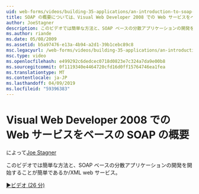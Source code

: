 ```yaml
---
uid: web-forms/videos/building-35-applications/an-introduction-to-soap-based-web-services-with-visual-web-developer-2008
title: SOAP の概要については、Visual Web Developer 2008 での Web サービスをベース |Microsoft Docs
author: JoeStagner
description: このビデオでは簡単な方法と、SOAP ベースの分散アプリケーションの開発を開始することが簡単であるか/XML web サービス。
ms.author: riande
ms.date: 05/08/2009
ms.assetid: b5a97476-e13a-4b94-a2d1-39b1cebc89c8
msc.legacyurl: /web-forms/videos/building-35-applications/an-introduction-to-soap-based-web-services-with-visual-web-developer-2008
msc.type: video
ms.openlocfilehash: e499292c6dedcec0718d0823e7c324a7da9e00b8
ms.sourcegitcommit: 0f1119340e4464720cfd16d0ff15764746ea1fea
ms.translationtype: MT
ms.contentlocale: ja-JP
ms.lasthandoff: 04/09/2019
ms.locfileid: "59396383"
---
```

# <a name="an-introduction-to-soap-based-web-services-with-visual-web-developer-2008"></a>Visual Web Developer 2008 での Web サービスをベースの SOAP の概要

によって[Joe Stagner](https://github.com/JoeStagner)

このビデオでは簡単な方法と、SOAP ベースの分散アプリケーションの開発を開始することが簡単であるか/XML web サービス。

[&#9654;ビデオ (26 分)](https://channel9.msdn.com/Blogs/ASP-NET-Site-Videos/an-introduction-to-soap-based-web-services-with-visual-web-developer-2008)
